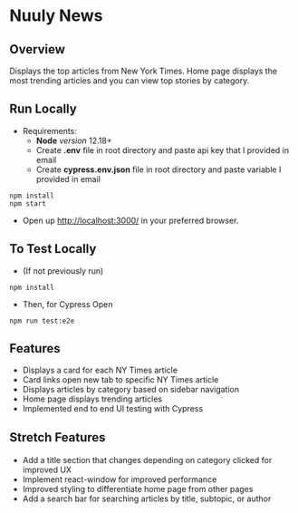# Nuuly News

## Overview

Displays the top articles from New York Times. Home page displays the most trending articles and you can view top stories by category.

## Run Locally

- Requirements:
  - **Node** _version_ 12.18+
  - Create **.env** file in root directory and paste api key that I provided in email
  - Create **cypress.env.json** file in root directory and paste variable I provided in email

```
npm install
npm start
```

- Open up [http://localhost:3000/](http://localhost:3000/) in your preferred browser.

## To Test Locally

- (If not previously run)

```
npm install
```

- Then, for Cypress Open

```
npm run test:e2e
```

## Features

- Displays a card for each NY Times article
- Card links open new tab to specific NY Times article
- Displays articles by category based on sidebar navigation
- Home page displays trending articles
- Implemented end to end UI testing with Cypress

## Stretch Features

####

- Add a title section that changes depending on category clicked for improved UX
- Implement react-window for improved performance
- Improved styling to differentiate home page from other pages
- Add a search bar for searching articles by title, subtopic, or author
